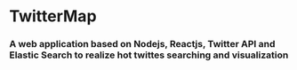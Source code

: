 # TwitterMap
### A web application based on Nodejs, Reactjs, Twitter API and Elastic Search to realize hot twittes searching and visualization
